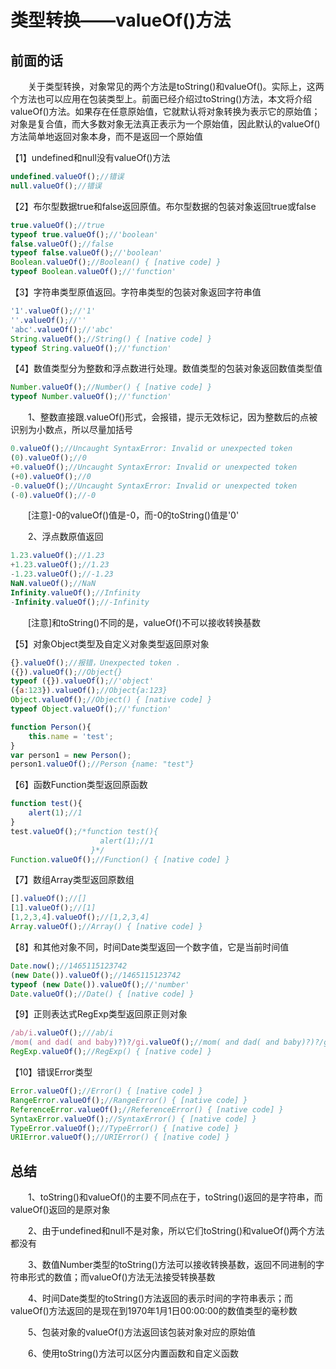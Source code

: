 ﻿# 类型转换——valueOf()方法

## 前面的话

　　关于类型转换，对象常见的两个方法是toString()和valueOf()。实际上，这两个方法也可以应用在包装类型上。前面已经介绍过toString()方法，本文将介绍valueOf()方法。如果存在任意原始值，它就默认将对象转换为表示它的原始值；对象是复合值，而大多数对象无法真正表示为一个原始值，因此默认的valueOf()方法简单地返回对象本身，而不是返回一个原始值

【1】undefined和null没有valueOf()方法

```javascript
undefined.valueOf();//错误
null.valueOf();//错误
```

【2】布尔型数据true和false返回原值。布尔型数据的包装对象返回true或false

```javascript
true.valueOf();//true
typeof true.valueOf();//'boolean'
false.valueOf();//false
typeof false.valueOf();//'boolean'
Boolean.valueOf();//Boolean() { [native code] }
typeof Boolean.valueOf();//'function'
```
 

【3】字符串类型原值返回。字符串类型的包装对象返回字符串值

```javascript
'1'.valueOf();//'1'
''.valueOf();//''
'abc'.valueOf();//'abc'
String.valueOf();//String() { [native code] }
typeof String.valueOf();//'function'
```

【4】数值类型分为整数和浮点数进行处理。数值类型的包装对象返回数值类型值

```javascript
Number.valueOf();//Number() { [native code] }
typeof Number.valueOf();//'function'
```

　　1、整数直接跟.valueOf()形式，会报错，提示无效标记，因为整数后的点被识别为小数点，所以尽量加括号

```javascript
0.valueOf();//Uncaught SyntaxError: Invalid or unexpected token
(0).valueOf();//0
+0.valueOf();//Uncaught SyntaxError: Invalid or unexpected token
(+0).valueOf();//0
-0.valueOf();//Uncaught SyntaxError: Invalid or unexpected token
(-0).valueOf();//-0
```

　　[注意]-0的valueOf()值是-0，而-0的toString()值是'0'

　　2、浮点数原值返回

```javascript
1.23.valueOf();//1.23
+1.23.valueOf();//1.23
-1.23.valueOf();//-1.23
NaN.valueOf();//NaN
Infinity.valueOf();//Infinity
-Infinity.valueOf();//-Infinity
```

　　[注意]和toString()不同的是，valueOf()不可以接收转换基数

【5】对象Object类型及自定义对象类型返回原对象

```javascript
{}.valueOf();//报错，Unexpected token .
({}).valueOf();//Object{}
typeof ({}).valueOf();//'object'
({a:123}).valueOf();//Object{a:123}
Object.valueOf();//Object() { [native code] }
typeof Object.valueOf();//'function'
```

```javascript
function Person(){
    this.name = 'test';
}
var person1 = new Person();
person1.valueOf();//Person {name: "test"}
```

【6】函数Function类型返回原函数

```javascript
function test(){
    alert(1);//1
}
test.valueOf();/*function test(){
                    alert(1);//1
                  }*/
Function.valueOf();//Function() { [native code] }
```
 

【7】数组Array类型返回原数组

```javascript
[].valueOf();//[]
[1].valueOf();//[1]
[1,2,3,4].valueOf();//[1,2,3,4]
Array.valueOf();//Array() { [native code] }
```

【8】和其他对象不同，时间Date类型返回一个数字值，它是当前时间值

```javascript
Date.now();//1465115123742
(new Date()).valueOf();//1465115123742
typeof (new Date()).valueOf();//'number'
Date.valueOf();//Date() { [native code] }
```

【9】正则表达式RegExp类型返回原正则对象

```javascript
/ab/i.valueOf();///ab/i
/mom( and dad( and baby)?)?/gi.valueOf();//mom( and dad( and baby)?)?/gi
RegExp.valueOf();//RegExp() { [native code] }
```

【10】错误Error类型

```javascript
Error.valueOf();//Error() { [native code] }
RangeError.valueOf();//RangeError() { [native code] }
ReferenceError.valueOf();//ReferenceError() { [native code] }
SyntaxError.valueOf();//SyntaxError() { [native code] }
TypeError.valueOf();//TypeError() { [native code] }
URIError.valueOf();//URIError() { [native code] }
```
 

## 总结

　　1、toString()和valueOf()的主要不同点在于，toString()返回的是字符串，而valueOf()返回的是原对象

　　2、由于undefined和null不是对象，所以它们toString()和valueOf()两个方法都没有

　　3、数值Number类型的toString()方法可以接收转换基数，返回不同进制的字符串形式的数值；而valueOf()方法无法接受转换基数

　　4、时间Date类型的toString()方法返回的表示时间的字符串表示；而valueOf()方法返回的是现在到1970年1月1日00:00:00的数值类型的毫秒数

　　5、包装对象的valueOf()方法返回该包装对象对应的原始值

　　6、使用toString()方法可以区分内置函数和自定义函数




